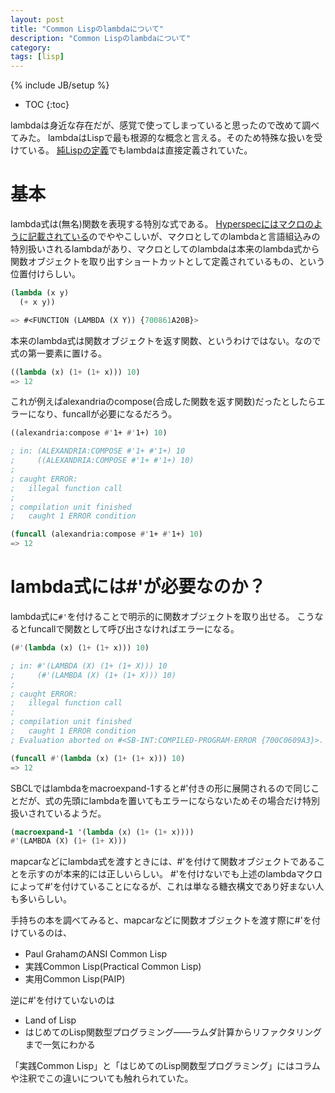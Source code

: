 ```yaml
---
layout: post
title: "Common Lispのlambdaについて"
description: "Common Lispのlambdaについて"
category: 
tags: [lisp]
---
```

{% include JB/setup %}

* TOC
{:toc}

lambdaは身近な存在だが、感覚で使ってしまっていると思ったので改めて調べてみた。
lambdaはLispで最も根源的な概念と言える。そのため特殊な扱いを受けている。
[純Lispの定義](https://masatoi.hateblo.jp/entry/20151210/1449948614)でもlambdaは直接定義されていた。

# 基本

lambda式は(無名)関数を表現する特別な式である。
[Hyperspecにはマクロのように記載されている](http://www.ai.mit.edu/projects/iiip/doc/CommonLISP/HyperSpec/Body/mac_lambda.html)のでややこしいが、マクロとしてのlambdaと言語組込みの特別扱いされるlambdaがあり、マクロとしてのlambdaは本来のlambda式から関数オブジェクトを取り出すショートカットとして定義されているもの、という位置付けらしい。

```lisp
(lambda (x y)
  (+ x y))

=> #<FUNCTION (LAMBDA (X Y)) {700861A20B}>
```

本来のlambda式は関数オブジェクトを返す関数、というわけではない。なので式の第一要素に置ける。

```lisp
((lambda (x) (1+ (1+ x))) 10)
=> 12
```

これが例えばalexandriaのcompose(合成した関数を返す関数)だったとしたらエラーになり、funcallが必要になるだろう。
```lisp
((alexandria:compose #'1+ #'1+) 10)

; in: (ALEXANDRIA:COMPOSE #'1+ #'1+) 10
;     ((ALEXANDRIA:COMPOSE #'1+ #'1+) 10)
; 
; caught ERROR:
;   illegal function call
; 
; compilation unit finished
;   caught 1 ERROR condition

(funcall (alexandria:compose #'1+ #'1+) 10)
=> 12
```

# lambda式には#'が必要なのか？

lambda式に`#'`を付けることで明示的に関数オブジェクトを取り出せる。
こうなるとfuncallで関数として呼び出さなければエラーになる。

```lisp
(#'(lambda (x) (1+ (1+ x))) 10)

; in: #'(LAMBDA (X) (1+ (1+ X))) 10
;     (#'(LAMBDA (X) (1+ (1+ X))) 10)
; 
; caught ERROR:
;   illegal function call
; 
; compilation unit finished
;   caught 1 ERROR condition
; Evaluation aborted on #<SB-INT:COMPILED-PROGRAM-ERROR {700C0609A3}>.

(funcall #'(lambda (x) (1+ (1+ x))) 10)
=> 12
```

SBCLではlambdaをmacroexpand-1すると#'付きの形に展開されるので同じことだが、式の先頭にlambdaを置いてもエラーにならないためその場合だけ特別扱いされているようだ。

```lisp
(macroexpand-1 '(lambda (x) (1+ (1+ x))))
#'(LAMBDA (X) (1+ (1+ X)))
```

mapcarなどにlambda式を渡すときには、#'を付けて関数オブジェクトであることを示すのが本来的には正しいらしい。
#'を付けないでも上述のlambdaマクロによって#'を付けていることになるが、これは単なる糖衣構文であり好まない人も多いらしい。

手持ちの本を調べてみると、mapcarなどに関数オブジェクトを渡す際に#'を付けているのは、
- Paul GrahamのANSI Common Lisp
- 実践Common Lisp(Practical Common Lisp)
- 実用Common Lisp(PAIP)

逆に#'を付けていないのは
- Land of Lisp
- はじめてのLisp関数型プログラミング――ラムダ計算からリファクタリングまで一気にわかる

「実践Common Lisp」と「はじめてのLisp関数型プログラミング」にはコラムや注釈でこの違いについても触れられていた。

